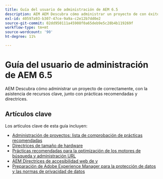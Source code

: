 ```yaml
---
title: Guía del usuario de administración de AEM 6.5
description: AEM AEM Descubra cómo administrar un proyecto de con éxito, con asistencia de recursos clave y una completa colección de guías del usuario de la versión 6.5 de.
exl-id: 40597a93-b307-47ce-9a9a-c2e12b7dd0e2
source-git-commit: 02dd950111a45908f0a65deb9e5c28b4b119269f
workflow-type: tm+mt
source-wordcount: '90'
ht-degree: 11%

---
```


# Guía del usuario de administración de AEM 6.5

AEM Descubra cómo administrar un proyecto de correctamente, con la asistencia de recursos clave, junto con prácticas recomendadas y directrices.

## Artículos clave

Los artículos clave de esta guía incluyen:

* [Administración de proyectos: lista de comprobación de prácticas recomendadas](/help/managing/best-practices.md)
* [Directrices de tamaño de hardware](/help/managing/hardware-sizing-guidelines.md)
* [Prácticas recomendadas para la optimización de los motores de búsqueda y administración URL](/help/managing/seo-and-url-management.md)
* [AEM Directrices de accesibilidad web de y](/help/managing/web-accessibility.md)
* [Preparación de Adobe Experience Manager para la protección de datos y las normas de privacidad de datos](/help/managing/data-protection-and-privacy.md)
